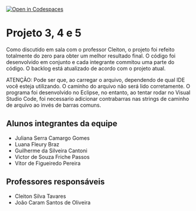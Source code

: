 [![Open in Codespaces](https://classroom.github.com/assets/launch-codespace-7f7980b617ed060a017424585567c406b6ee15c891e84e1186181d67ecf80aa0.svg)](https://classroom.github.com/open-in-codespaces?assignment_repo_id=10825203)
# Projeto 3, 4 e 5
Como discutido em sala com o professor Cleiton, o projeto foi refeito totalmente do zero para obter um melhor resultado final. O código foi desenvolvido em conjunto e cada integrante commitou uma parte do código. 
O backlog está atualizado de acordo com o projeto atual. 

 
ATENÇÃO: Pode ser que, ao carregar o arquivo, dependendo de qual IDE você esteja utilizando. O caminho do arquivo não será lido corretamente. O programa foi desenvolvido no Eclipse, no entanto, ao tentar rodar no Visual Studio Code, foi necessario adicionar contrabarras nas strings de caminho de arquivo ao invés de barras comuns.
	 

  
## Alunos integrantes da equipe

* Juliana Serra Camargo Gomes
* Luana Fleury Braz
* Guilherme da Silveira Cantoni
* Victor de Souza Friche Passos
* Vítor de Figueiredo Pereira

## Professores responsáveis

* Cleiton Silva Tavares
* João Caram Santos de Oliveira

